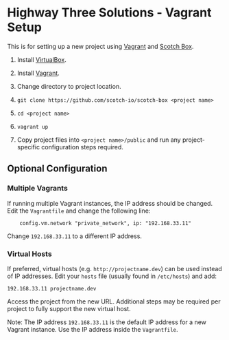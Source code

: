 # Highway Three Solutions - Vagrant Setup

This is for setting up a new project using [Vagrant](2) and [Scotch Box](3).

1) Install [VirtualBox](1).

2) Install [Vagrant](2).

3) Change directory to project location.

4) ```git clone https://github.com/scotch-io/scotch-box <project name>```

5) ```cd <project name>```

6) ```vagrant up```

7) Copy project files into ```<project name>/public``` and run any project-specific configuration steps required.

## Optional Configuration

### Multiple Vagrants

If running multiple Vagrant instances, the IP address should be changed.  Edit the `Vagrantfile` and change the following line:

```
    config.vm.network "private_network", ip: "192.168.33.11"
```

Change ```192.168.33.11``` to a different IP address.

### Virtual Hosts

If preferred, virtual hosts (e.g. ```http://projectname.dev```) can be used instead of IP addresses.  Edit your `hosts` file (usually found in `/etc/hosts`) and add:

```
192.168.33.11 projectname.dev
```

Access the project from the new URL.  Additional steps may be required per project to fully support the new virtual host.

Note: The IP address `192.168.33.11` is the default IP address for a new Vagrant instance.  Use the IP address inside the `Vagrantfile`.



[1]: https://www.virtualbox.org/wiki/Downloads
[2]: https://www.vagrantup.com/downloads.html
[3]: https://github.com/scotch-io/scotch-box